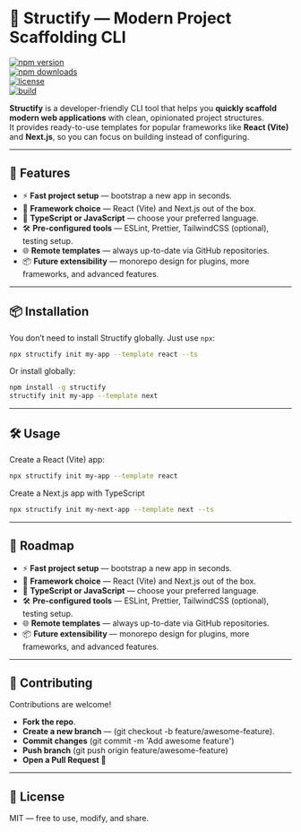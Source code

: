 # 📖 Structify — Modern Project Scaffolding CLI  

[![npm version](https://img.shields.io/npm/v/structify?color=blue)](https://www.npmjs.com/package/structify)  
[![npm downloads](https://img.shields.io/npm/dm/structify?color=green)](https://www.npmjs.com/package/structify)  
[![license](https://img.shields.io/github/license/your-username/structify)](LICENSE)  
[![build](https://img.shields.io/github/actions/workflow/status/your-username/structify/ci.yml?branch=main)](https://github.com/your-username/structify/actions)  

**Structify** is a developer-friendly CLI tool that helps you **quickly scaffold modern web applications** with clean, opinionated project structures.  
It provides ready-to-use templates for popular frameworks like **React (Vite)** and **Next.js**, so you can focus on building instead of configuring.  

---

## 🚀 Features  
- ⚡ **Fast project setup** — bootstrap a new app in seconds.  
- 🎯 **Framework choice** — React (Vite) and Next.js out of the box.  
- 📝 **TypeScript or JavaScript** — choose your preferred language.  
- 🛠 **Pre-configured tools** — ESLint, Prettier, TailwindCSS (optional), testing setup.  
- 🌐 **Remote templates** — always up-to-date via GitHub repositories.  
- 📦 **Future extensibility** — monorepo design for plugins, more frameworks, and advanced features.  

---

## 📦 Installation  
You don’t need to install Structify globally. Just use `npx`:  

```bash
npx structify init my-app --template react --ts
```

Or install globally:
```bash
npm install -g structify
structify init my-app --template next
```

---

## 🛠 Usage  
Create a React (Vite) app:  

```bash
npx structify init my-app --template react
```

Create a Next.js app with TypeScript
```bash
npx structify init my-next-app --template next --ts
```

---

## 🔮 Roadmap  
- ⚡ **Fast project setup** — bootstrap a new app in seconds.  
- 🎯 **Framework choice** — React (Vite) and Next.js out of the box.  
- 📝 **TypeScript or JavaScript** — choose your preferred language.  
- 🛠 **Pre-configured tools** — ESLint, Prettier, TailwindCSS (optional), testing setup.  
- 🌐 **Remote templates** — always up-to-date via GitHub repositories.  
- 📦 **Future extensibility** — monorepo design for plugins, more frameworks, and advanced features.  

---

## 🤝 Contributing  
Contributions are welcome!
- **Fork the repo**.  
- **Create a new branch** — (git checkout -b feature/awesome-feature).
- **Commit changes** (git commit -m 'Add awesome feature')
- **Push branch** (git push origin feature/awesome-feature)
- **Open a Pull Request 🎉**

---

## 📜 License  
MIT — free to use, modify, and share.
